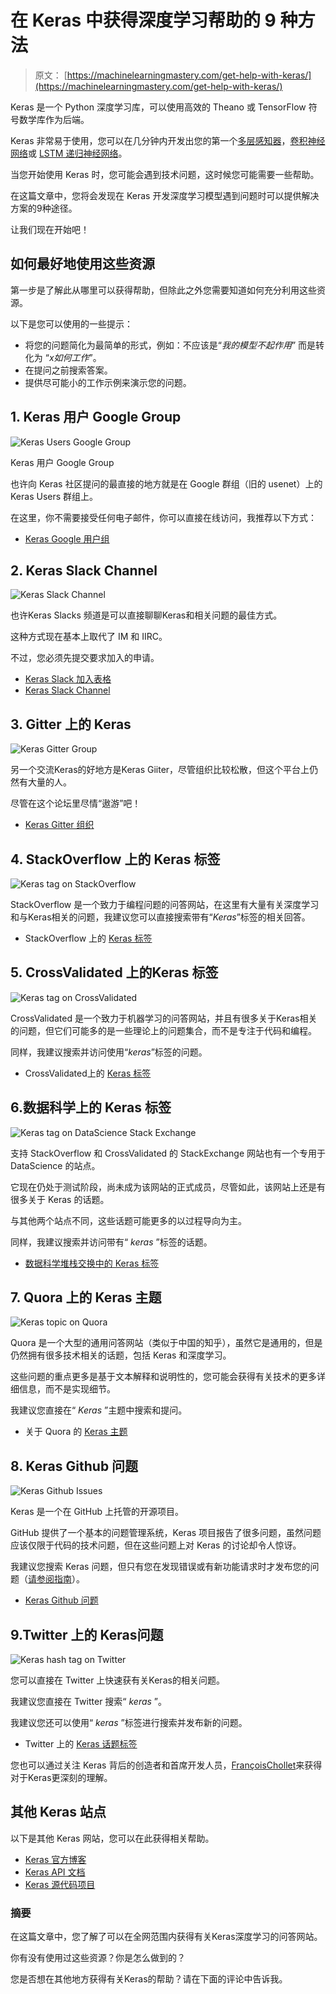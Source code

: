 # 在 Keras 中获得深度学习帮助的 9 种方法

> 原文： [https://machinelearningmastery.com/get-help-with-keras/](https://machinelearningmastery.com/get-help-with-keras/)

Keras 是一个 Python 深度学习库，可以使用高效的 Theano 或 TensorFlow 符号数学库作为后端。

Keras 非常易于使用，您可以在几分钟内开发出您的第一个[多层感知器](http://machinelearningmastery.com/tutorial-first-neural-network-python-keras/)，[卷积神经网络](http://machinelearningmastery.com/handwritten-digit-recognition-using-convolutional-neural-networks-python-keras/)或 [LSTM 递归神经网络](http://machinelearningmastery.com/time-series-prediction-lstm-recurrent-neural-networks-python-keras/)。

当您开始使用 Keras 时，您可能会遇到技术问题，这时候您可能需要一些帮助。

在这篇文章中，您将会发现在 Keras 开发深度学习模型遇到问题时可以提供解决方案的9种途径。

让我们现在开始吧！

## 如何最好地使用这些资源

第一步是了解此从哪里可以获得帮助，但除此之外您需要知道如何充分利用这些资源。

以下是您可以使用的一些提示：

*   将您的问题简化为最简单的形式，例如：不应该是“_我的模型不起作用_” 而是转化为 “_x如何工作_”。
*   在提问之前搜索答案。
*   提供尽可能小的工作示例来演示您的问题。

## 1\. Keras 用户 Google Group

![Keras Users Google Group](img/1370ade3cc9bd5feb94a1be0c1c87369.png)

Keras 用户 Google Group

也许向 Keras 社区提问的最直接的地方就是在 Google 群组（旧的 usenet）上的 Keras Users 群组上。

在这里，你不需要接受任何电子邮件，你可以直接在线访问，我推荐以下方式：

*   [Keras Google 用户组](https://groups.google.com/forum/#!forum/keras-users)

## 2\. Keras Slack Channel

![Keras Slack Channel](img/07aad7228d9e13432d15e81820ae2199.png)


也许Keras Slacks 频道是可以直接聊聊Keras和相关问题的最佳方式。

这种方式现在基本上取代了 IM 和 IIRC。

不过，您必须先提交要求加入的申请。

*   [Keras Slack 加入表格](https://keras-slack-autojoin.herokuapp.com/)
*   [Keras Slack Channel](https://kerasteam.slack.com/)

## 3\. Gitter 上的 Keras

![Keras Gitter Group](img/95f6701c22073478af5f7e8f88aaf8b5.png)



另一个交流Keras的好地方是Keras Giiter，尽管组织比较松散，但这个平台上仍然有大量的人。

尽管在这个论坛里尽情“遨游”吧！

*   [Keras Gitter 组织](https://gitter.im/Keras-io/Lobby#)

## 4\. StackOverflow 上的 Keras 标签

![Keras tag on StackOverflow](img/30e6e1be6cd09de3ce9d725b9ca33188.png)


StackOverflow 是一个致力于编程问题的问答网站，在这里有大量有关深度学习和与Keras相关的问题，我建议您可以直接搜索带有“_Keras_”标签的相关回答。

*   StackOverflow 上的 [Keras 标签](https://stackoverflow.com/questions/tagged/keras)

## 5. CrossValidated 上的Keras 标签

![Keras tag on CrossValidated](img/6074ebf72c384434cedd2411d8a7f962.png)


CrossValidated 是一个致力于机器学习的问答网站，并且有很多关于Keras相关的问题，但它们可能多的是一些理论上的问题集合，而不是专注于代码和编程。

同样，我建议搜索并访问使用“_keras_”标签的问题。

*   CrossValidated上的 [Keras 标签](https://stats.stackexchange.com/questions/tagged/keras)

## 6.数据科学上的 Keras 标签

![Keras tag on DataScience Stack Exchange](img/e0d34ef7b223c8edb1e2ec490aa2c563.png)


支持 StackOverflow 和 CrossValidated 的 StackExchange 网站也有一个专用于 DataScience 的站点。

它现在仍处于测试阶段，尚未成为该网站的正式成员，尽管如此，该网站上还是有很多关于 Keras 的话题。

与其他两个站点不同，这些话题可能更多的以过程导向为主。

同样，我建议搜索并访问带有“ _keras_ ”标签的话题。

*   [数据科学堆栈交换中的 Keras 标签](https://datascience.stackexchange.com/questions/tagged/keras)

## 7\. Quora 上的 Keras 主题

![Keras topic on Quora](img/1f56d629c36a38157a077936baca1aee.png)


Quora 是一个大型的通用问答网站（类似于中国的知乎），虽然它是通用的，但是仍然拥有很多技术相关的话题，包括 Keras 和深度学习。

这些问题的重点更多是基于文本解释和说明性的，您可能会获得有关技术的更多详细信息，而不是实现细节。

我建议您直接在“ _Keras_ ”主题中搜索和提问。

*   关于 Quora 的 [Keras 主题](https://www.quora.com/topic/Keras)

## 8\. Keras Github 问题

![Keras Github Issues](img/f1e85b455ad088df5051e012c2c57db8.png)


Keras 是一个在 GitHub 上托管的开源项目。

GitHub 提供了一个基本的问题管理系统，Keras 项目报告了很多问题，虽然问题应该仅限于代码的技术问题，但在这些问题上对 Keras 的讨论却令人惊讶。

我建议您搜索 Keras 问题，但只有您在发现错误或有新功能请求时才发布您的问题（[请参阅指南](https://github.com/fchollet/keras/blob/master/CONTRIBUTING.md)）。

*   [Keras Github 问题](https://github.com/fchollet/keras/issues)

## 9\.Twitter 上的 Keras问题

![Keras hash tag on Twitter](img/dcf7adb1cfb7d2e4d2acfe7acb62f171.png)


您可以直接在 Twitter 上快速获有关Keras的相关问题。

我建议您直接在 Twitter 搜索“ _keras_ ”。

我建议您还可以使用“ _keras_ ”标签进行搜索并发布新的问题。

*   Twitter 上的 [Keras 话题标签](https://twitter.com/hashtag/keras)

您也可以通过关注 Keras 背后的创造者和首席开发人员，[FrançoisChollet](https://twitter.com/fchollet)来获得对于Keras更深刻的理解。

## 其他 Keras 站点

以下是其他 Keras 网站，您可以在此获得相关帮助。

*   [Keras 官方博客](https://blog.keras.io/)
*   [Keras API 文档](https://keras.io/)
*   [Keras 源代码项目](https://github.com/fchollet/keras)

### 摘要

在这篇文章中，您了解了可以在全网范围内获得有关Keras深度学习的问答网站。

你有没有使用过这些资源？你是怎么做到的？

您是否想在其他地方获得有关Keras的帮助？请在下面的评论中告诉我。
